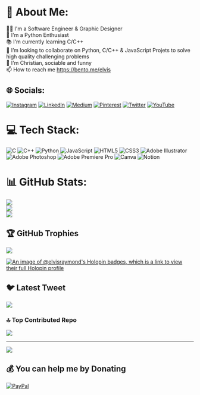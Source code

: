# 💫 About Me:
👨‍💻 I'm a Software Engineer & Graphic Designer<br>💎 I'm a Python Enthusiast <br>📚 I'm currently learning C/C++<br>💞️ I’m looking to collaborate on Python, C/C++ & JavaScript Projets to solve high quality challenging problems<br>🚶 I'm Christian, sociable and funny<br>📫 How to reach me https://bento.me/elvis<br>


## 🌐 Socials:
[![Instagram](https://img.shields.io/badge/Instagram-%23E4405F.svg?logo=Instagram&logoColor=white)](https://instagram.com/elvis_mahundu) [![LinkedIn](https://img.shields.io/badge/LinkedIn-%230077B5.svg?logo=linkedin&logoColor=white)](https://linkedin.com/in/elvisray) [![Medium](https://img.shields.io/badge/Medium-12100E?logo=medium&logoColor=white)](https://medium.com/@elvismahundu) [![Pinterest](https://img.shields.io/badge/Pinterest-%23E60023.svg?logo=Pinterest&logoColor=white)](https://pinterest.com/elvismahundu) [![Twitter](https://img.shields.io/badge/Twitter-%231DA1F2.svg?logo=Twitter&logoColor=white)](https://twitter.com/elvisray_dev) [![YouTube](https://img.shields.io/badge/YouTube-%23FF0000.svg?logo=YouTube&logoColor=white)](https://youtube.com/@elvispodcast) 

# 💻 Tech Stack:
![C](https://img.shields.io/badge/c-%2300599C.svg?style=flat&logo=c&logoColor=white) ![C++](https://img.shields.io/badge/c++-%2300599C.svg?style=flat&logo=c%2B%2B&logoColor=white) ![Python](https://img.shields.io/badge/python-3670A0?style=flat&logo=python&logoColor=ffdd54) ![JavaScript](https://img.shields.io/badge/javascript-%23323330.svg?style=flat&logo=javascript&logoColor=%23F7DF1E) ![HTML5](https://img.shields.io/badge/html5-%23E34F26.svg?style=flat&logo=html5&logoColor=white) ![CSS3](https://img.shields.io/badge/css3-%231572B6.svg?style=flat&logo=css3&logoColor=white) ![Adobe Illustrator](https://img.shields.io/badge/adobeillustrator-%23FF9A00.svg?style=flat&logo=adobeillustrator&logoColor=white) ![Adobe Photoshop](https://img.shields.io/badge/adobephotoshop-%2331A8FF.svg?style=flat&logo=adobephotoshop&logoColor=white) ![Adobe Premiere Pro](https://img.shields.io/badge/Adobe%20Premiere%20Pro-9999FF.svg?style=flat&logo=Adobe%20Premiere%20Pro&logoColor=white) ![Canva](https://img.shields.io/badge/Canva-%2300C4CC.svg?style=flat&logo=Canva&logoColor=white) ![Notion](https://img.shields.io/badge/Notion-%23000000.svg?style=flat&logo=notion&logoColor=white)
# 📊 GitHub Stats:
![](https://github-readme-stats.vercel.app/api?username=elvisraymond&theme=dark&hide_border=false&include_all_commits=true&count_private=false)<br/>
![](https://github-readme-streak-stats.herokuapp.com/?user=elvisraymond&theme=dark&hide_border=false)<br/>
![](https://github-readme-stats.vercel.app/api/top-langs/?username=elvisraymond&theme=dark&hide_border=false&include_all_commits=true&count_private=false&layout=compact)

## 🏆 GitHub Trophies
![](https://github-profile-trophy.vercel.app/?username=elvisraymond&theme=radical&no-frame=false&no-bg=false&margin-w=4)

[![An image of @elvisraymond's Holopin badges, which is a link to view their full Holopin profile](https://holopin.me/elvisraymond)](https://holopin.io/@elvisraymond)

## 🐦 Latest Tweet
[![](https://gtce.itsvg.in/api?username=elvisray_dev)](https://github.com/VishwaGauravIn/github-twitter-card-embed)

### 🔝 Top Contributed Repo
![](https://github-contributor-stats.vercel.app/api?username=elvisraymond&limit=5&theme=dark&combine_all_yearly_contributions=true)

---
[![](https://visitcount.itsvg.in/api?id=elvisraymond&icon=0&color=1)](https://visitcount.itsvg.in)

  ## 💰 You can help me by Donating
  [![PayPal](https://img.shields.io/badge/PayPal-00457C?style=for-the-badge&logo=paypal&logoColor=white)](https://paypal.me/elvisnyembo) 

  
<!-- Proudly created with GPRM ( https://gprm.itsvg.in ) -->
